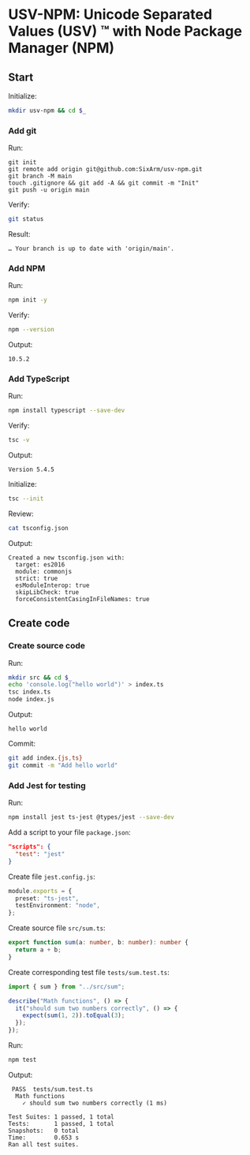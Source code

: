 # USV-NPM: Unicode Separated Values (USV) ™ with Node Package Manager (NPM)


## Start

Initialize:

```sh
mkdir usv-npm && cd $_
```


### Add git

Run:

```
git init
git remote add origin git@github.com:SixArm/usv-npm.git
git branch -M main
touch .gitignore && git add -A && git commit -m "Init"
git push -u origin main
```

Verify:

```sh
git status
```

Result:

```stdout
… Your branch is up to date with 'origin/main'.
```


### Add NPM

Run:

```sh
npm init -y
```

Verify:

```sh
npm --version
```

Output:

```stdout
10.5.2
```


### Add TypeScript

Run:

```sh
npm install typescript --save-dev
```

Verify:

```sh
tsc -v
```

Output:

```stdout
Version 5.4.5
```

Initialize:

```sh
tsc --init
```

Review:

```sh
cat tsconfig.json
```

Output:

```stdout
Created a new tsconfig.json with:                                                                                       
  target: es2016
  module: commonjs
  strict: true
  esModuleInterop: true
  skipLibCheck: true
  forceConsistentCasingInFileNames: true
```


## Create code


### Create source code

Run:

```sh
mkdir src && cd $_
echo 'console.log("hello world")' > index.ts
tsc index.ts
node index.js
```

Output:

```stdout
hello world
```

Commit:

```sh
git add index.{js,ts}
git commit -m "Add hello world"
```


### Add Jest for testing

Run:

```sh
npm install jest ts-jest @types/jest --save-dev
```

Add a script to your file `package.json`:

```json
"scripts": {
  "test": "jest"
}
```

Create file `jest.config.js`:

```ts
module.exports = {
  preset: "ts-jest",
  testEnvironment: "node",
};
```

Create source file `src/sum.ts`:

```ts
export function sum(a: number, b: number): number {
  return a + b;
}
```

Create corresponding test file `tests/sum.test.ts`:

```ts
import { sum } from "../src/sum";

describe("Math functions", () => {
  it("should sum two numbers correctly", () => {
    expect(sum(1, 2)).toEqual(3);
  });
});
```

Run:

```sh
npm test
```

Output:

```stdout
 PASS  tests/sum.test.ts
  Math functions
    ✓ should sum two numbers correctly (1 ms)

Test Suites: 1 passed, 1 total
Tests:       1 passed, 1 total
Snapshots:   0 total
Time:        0.653 s
Ran all test suites.
```

